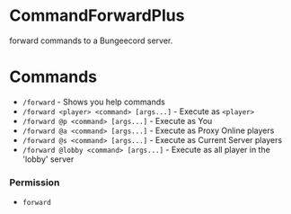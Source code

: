 # CommandForwardPlus

forward commands to a Bungeecord server. 

# Commands

- ``/forward`` - Shows you help commands
- ``/forward <player> <command> [args...]`` - Execute as `<player>`
- ``/forward @p <command> [args...]`` - Execute as You
- ``/forward @a <command> [args...]`` - Execute as Proxy Online players
- ``/forward @s <command> [args...]`` - Execute as Current Server players
- ``/forward @lobby <command> [args...]`` - Execute as all player in the 'lobby' server

### Permission
- ``forward``

